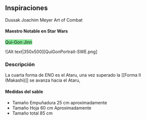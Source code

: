 ## Inspiraciones
Dussak Joachim Meyer Art of Combat

#### Maestro Notable en Star Wars

<span style="background:rgba(0, 235, 0, 0.2)"><span style="background:rgba(3, 135, 102, 0.2)"><span style="background:rgba(0, 235, 0, 0.2)">Qui-Gon Jinn</span></span></span>

![Alt text|350x500][QuiGonPortrait-SWE.png]
### Descripción
La cuarta forma de ENO es el  Ataru, una vez superado la [[Forma II (Makashi)]] se avanza hacia el Ataru, 

#### Medidas del sable

- Tamaño Empuñadura 25 cm aproximadamente
- Tamaño Hoja 60 cm Aproximadamente
- Tamaño total 85 cm